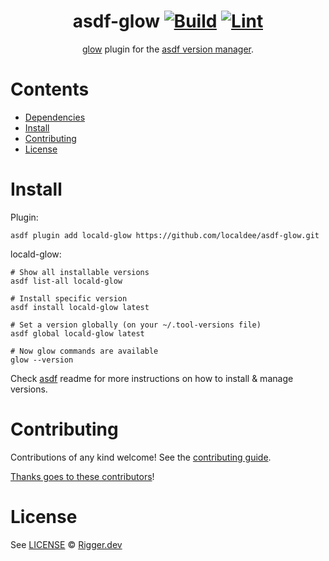 <div align="center">

# asdf-glow [![Build](https://github.com/localdee/asdf-glow/actions/workflows/build.yml/badge.svg)](https://github.com/localdee/asdf-glow/actions/workflows/build.yml) [![Lint](https://github.com/localdee/asdf-glow/actions/workflows/lint.yml/badge.svg)](https://github.com/localdee/asdf-glow/actions/workflows/lint.yml)

[glow](https://github.com/charmbracelet/glow) plugin for the [asdf version manager](https://asdf-vm.com).

</div>

# Contents

- [Dependencies](#dependencies)
- [Install](#install)
- [Contributing](#contributing)
- [License](#license)

# Install

Plugin:

```shell
asdf plugin add locald-glow https://github.com/localdee/asdf-glow.git
```

locald-glow:

```shell
# Show all installable versions
asdf list-all locald-glow

# Install specific version
asdf install locald-glow latest

# Set a version globally (on your ~/.tool-versions file)
asdf global locald-glow latest

# Now glow commands are available
glow --version
```

Check [asdf](https://github.com/asdf-vm/asdf) readme for more instructions on how to
install & manage versions.

# Contributing

Contributions of any kind welcome! See the [contributing guide](contributing.md).

[Thanks goes to these contributors](https://github.com/localdee/asdf-glow/graphs/contributors)!

# License

See [LICENSE](LICENSE) © [Rigger.dev](https://github.com/localdee/)
